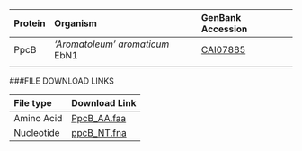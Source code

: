 Protein | Organism | GenBank Accession |
 :--- | :--- | :--- |
| PpcB | *‘Aromatoleum’ aromaticum* EbN1 | [CAI07885](http://www.ncbi.nlm.nih.gov/protein/CAI07885) |
| []() | | |

###FILE DOWNLOAD LINKS

 File type | Download Link |
 :--- | :---------- | 
| Amino Acid | [PpcB_AA.faa](amino_acid/PpcB_AA.faa) |
| Nucleotide | [ppcB_NT.fna](nucleotide/ppcB_NT.fna) |

